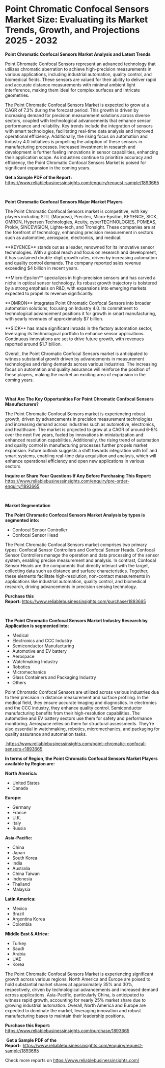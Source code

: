 <p><h1>Point Chromatic Confocal Sensors Market Size: Evaluating its Market Trends, Growth, and Projections 2025 - 2032</h1></p><p><strong>Point Chromatic Confocal Sensors Market Analysis and Latest Trends</strong></p>
<p><p>Point Chromatic Confocal Sensors represent an advanced technology that utilizes chromatic aberration to achieve high-precision measurements in various applications, including industrial automation, quality control, and biomedical fields. These sensors are valued for their ability to deliver rapid and accurate distance measurements with minimal ambient light interference, making them ideal for complex surfaces and intricate geometries.</p><p>The Point Chromatic Confocal Sensors Market is expected to grow at a CAGR of 7.3% during the forecast period. This growth is driven by increasing demand for precision measurement solutions across diverse sectors, coupled with technological advancements that enhance sensor performance and reliability. Key trends include the integration of sensors with smart technologies, facilitating real-time data analysis and improved operational efficiency. Additionally, the rising focus on automation and Industry 4.0 initiatives is propelling the adoption of these sensors in manufacturing processes. Increased investment in research and development is further fueling innovations in sensor capabilities, enhancing their application scope. As industries continue to prioritize accuracy and efficiency, the Point Chromatic Confocal Sensors Market is poised for significant expansion in the coming years.</p></p>
<p><strong>Get a Sample PDF of the Report:&nbsp;</strong> <a href="https://www.reliablebusinessinsights.com/enquiry/request-sample/1893665?utm_campaign=1720&utm_medium=2&utm_source=Github&utm_content=ia&utm_term=28022025&utm_id=point-chromatic-confocal-sensors">https://www.reliablebusinessinsights.com/enquiry/request-sample/1893665</a></p>
<p>&nbsp;</p>
<p><strong>Point Chromatic Confocal Sensors Major Market Players</strong></p>
<p><p>The Point Chromatic Confocal Sensors market is competitive, with key players including STIL (Marposs), Precitec, Micro-Epsilon, KEYENCE, SICK, OMRON, Hypersen Technologies, Acuity, cyberTECHNOLOGIES, POMEAS, Proldv, SINCEVISION, Lighte-tech, and Tronsight. These companies are at the forefront of technology, enhancing precision measurement in sectors such as automotive, aerospace, electronics, and medical.</p><p>**KEYENCE** stands out as a leader, renowned for its innovative sensor technologies. With a global reach and focus on research and development, it has sustained double-digit growth rates, driven by increasing automation and quality control demands. The company reported sales revenue exceeding $4 billion in recent years.</p><p>**Micro-Epsilon** specializes in high-precision sensors and has carved a niche in optical sensor technology. Its robust growth trajectory is bolstered by a strong emphasis on R&D, with expansions into emerging markets expected to propel its revenue significantly.</p><p>**OMRON** integrates Point Chromatic Confocal Sensors into broader automation solutions, focusing on Industry 4.0. Its commitment to technological advancement positions it for growth in smart manufacturing, with yearly revenues of approximately $7 billion.</p><p>**SICK** has made significant inroads in the factory automation sector, leveraging its technological portfolio to enhance sensor applications. Continuous innovations are set to drive future growth, with revenues reported around $1.7 billion.</p><p>Overall, the Point Chromatic Confocal Sensors market is anticipated to witness substantial growth driven by advancements in measurement technologies and rising demands across various industries. The increasing focus on automation and quality assurance will reinforce the position of these players, making the market an exciting area of expansion in the coming years.</p></p>
<p>&nbsp;</p>
<p><strong>What Are The Key Opportunities For Point Chromatic Confocal Sensors Manufacturers?</strong></p>
<p><p>The Point Chromatic Confocal Sensors market is experiencing robust growth, driven by advancements in precision measurement technologies and increasing demand across industries such as automotive, electronics, and healthcare. The market is projected to grow at a CAGR of around 6-8% over the next five years, fueled by innovations in miniaturization and enhanced resolution capabilities. Additionally, the rising trend of automation and quality control in manufacturing processes further propels market expansion. Future outlook suggests a shift towards integration with IoT and smart systems, enabling real-time data acquisition and analysis, which will enhance operational efficiency and open new applications in various sectors.</p></p>
<p><strong>Inquire or Share Your Questions If Any Before Purchasing This Report:</strong> <a href="https://www.reliablebusinessinsights.com/enquiry/pre-order-enquiry/1893665?utm_campaign=1720&utm_medium=2&utm_source=Github&utm_content=ia&utm_term=28022025&utm_id=point-chromatic-confocal-sensors">https://www.reliablebusinessinsights.com/enquiry/pre-order-enquiry/1893665</a></p>
<p>&nbsp;</p>
<p><strong>Market Segmentation</strong></p>
<p><strong>The Point Chromatic Confocal Sensors Market Analysis by types is segmented into:</strong></p>
<p><ul><li>Confocal Sensor Controller</li><li>Confocal Sensor Head</li></ul></p>
<p><p>The Point Chromatic Confocal Sensors market comprises two primary types: Confocal Sensor Controllers and Confocal Sensor Heads. Confocal Sensor Controllers manage the operation and data processing of the sensor system, enabling precise measurement and analysis. In contrast, Confocal Sensor Heads are the components that directly interact with the target, collecting data such as distance and surface characteristics. Together, these elements facilitate high-resolution, non-contact measurements in applications like industrial automation, quality control, and biomedical research, driving advancements in precision sensing technology.</p></p>
<p><strong>Purchase this Report:&nbsp;</strong><a href="https://www.reliablebusinessinsights.com/purchase/1893665?utm_campaign=1720&utm_medium=2&utm_source=Github&utm_content=ia&utm_term=28022025&utm_id=point-chromatic-confocal-sensors">https://www.reliablebusinessinsights.com/purchase/1893665</a></p>
<p>&nbsp;</p>
<p><strong>The Point Chromatic Confocal Sensors Market Industry Research by Application is segmented into:</strong></p>
<p><ul><li>Medical</li><li>Electronics and CCC Industry</li><li>Semiconductor Manufacturing</li><li>Automotive and EV battery</li><li>Aerospace</li><li>Watchmaking Industry</li><li>Robotics</li><li>Micromechanics</li><li>Glass Containers and Packaging Industry</li><li>Others</li></ul></p>
<p><p>Point Chromatic Confocal Sensors are utilized across various industries due to their precision in distance measurement and surface profiling. In the medical field, they ensure accurate imaging and diagnostics. In electronics and the CCC industry, they enhance quality control. Semiconductor manufacturing benefits from their high-resolution capabilities. The automotive and EV battery sectors use them for safety and performance monitoring. Aerospace relies on them for structural assessments. They're also essential in watchmaking, robotics, micromechanics, and packaging for quality assurance and automation tasks.</p></p>
<p><a href="https://www.reliablebusinessinsights.com/point-chromatic-confocal-sensors-r1893665?utm_campaign=1720&utm_medium=2&utm_source=Github&utm_content=ia&utm_term=28022025&utm_id=point-chromatic-confocal-sensors">&nbsp;https://www.reliablebusinessinsights.com/point-chromatic-confocal-sensors-r1893665</a></p>
<p><strong>In terms of Region, the Point Chromatic Confocal Sensors Market Players available by Region are:</strong></p>
<p>
    <p> <strong> North America: </strong>
        <ul>
            <li>United States</li>
            <li>Canada</li>
        </ul>
        </p> 
    <p> <strong> Europe: </strong>
        <ul>
            <li>Germany</li>
            <li>France</li>
            <li>U.K.</li>
            <li>Italy</li>
            <li>Russia</li>
        </ul>
        </p> 
    <p> <strong> Asia-Pacific: </strong>
        <ul>
            <li>China</li>
            <li>Japan</li>
            <li>South Korea</li>
            <li>India</li>
            <li>Australia</li>
            <li>China Taiwan</li>
            <li>Indonesia</li>
            <li>Thailand</li>
            <li>Malaysia</li>
        </ul>
        </p> 
    <p> <strong> Latin America: </strong>
        <ul>
            <li>Mexico</li>
            <li>Brazil</li>
            <li>Argentina Korea</li>
            <li>Colombia</li>
        </ul>
        </p> 
    <p> <strong> Middle East & Africa: </strong>
        <ul>
            <li>Turkey</li>
            <li>Saudi</li>
            <li>Arabia</li>
            <li>UAE</li>
            <li>Korea</li>
        </ul>
    </p>
    </p>
<p><p>The Point Chromatic Confocal Sensors Market is experiencing significant growth across various regions. North America and Europe are poised to hold substantial market shares at approximately 35% and 30%, respectively, driven by technological advancements and increased demand across applications. Asia-Pacific, particularly China, is anticipated to witness rapid growth, accounting for nearly 25% market share due to growing industrial automation. Overall, North America and Europe are expected to dominate the market, leveraging innovation and robust manufacturing bases to maintain their leadership positions.</p></p>
<p><strong>Purchase this Report: </strong><a href="https://www.reliablebusinessinsights.com/purchase/1893665?utm_campaign=1720&utm_medium=2&utm_source=Github&utm_content=ia&utm_term=28022025&utm_id=point-chromatic-confocal-sensors">https://www.reliablebusinessinsights.com/purchase/1893665</a></p>
<p>&nbsp;<strong>Get a Sample PDF of the Report:&nbsp;&nbsp;</strong><a href="https://www.reliablebusinessinsights.com/enquiry/request-sample/1893665?utm_campaign=1720&utm_medium=2&utm_source=Github&utm_content=ia&utm_term=28022025&utm_id=point-chromatic-confocal-sensors">https://www.reliablebusinessinsights.com/enquiry/request-sample/1893665</a></p>
<p><strong></strong></p>
<p>Check more reports on <a href="https://www.reliablebusinessinsights.com/?utm_campaign=1720&utm_medium=2&utm_source=Github&utm_content=ia&utm_term=28022025&utm_id=point-chromatic-confocal-sensors">https://www.reliablebusinessinsights.com/</a></p>